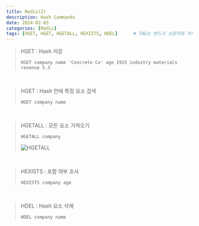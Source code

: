 ```yaml
---
title: Redis(2)
description: Hash Commands
date: 2024-02-03
categories: [Redis]
tags: [HSET, HGET, HGETALL, HEXISTS, HDEL]		# TAG는 반드시 소문자로 이루어져야함!
---
```


>  HSET : Hash 저장
> ```redis
> HSET company name 'Concrete Co' age 1915 industry materials revenue 5.3
> ```

<br>

> HGET : Hash 안에 특정 요소 검색
> ```redis
> HGET company name
> ```

<br>

> HGETALL : 모든 요소 가져오기
> ```redis
> HGETALL company
>```
> ![HGETALL](https://github.com/AngryPig123/angrypig123.github.io/assets/86225268/023c4d4c-9016-4898-a8c0-691c3e7830fc)
>

<br>

> HEXISTS : 포함 여부 조사
>```redis
> HEXISTS company age
> ```

<br>

> HDEL : Hash 요소 삭제
> ```redis
> HDEL company name
> ```

